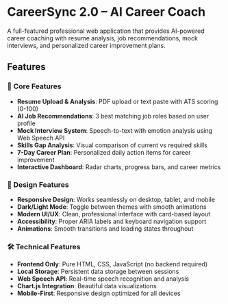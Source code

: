 # CareerSync 2.0 – AI Career Coach

A full-featured professional web application that provides AI-powered career coaching with resume analysis, job recommendations, mock interviews, and personalized career improvement plans.

## Features

### 🎯 Core Features
- **Resume Upload & Analysis**: PDF upload or text paste with ATS scoring (0-100)
- **AI Job Recommendations**: 3 best matching job roles based on user profile
- **Mock Interview System**: Speech-to-text with emotion analysis using Web Speech API
- **Skills Gap Analysis**: Visual comparison of current vs required skills
- **7-Day Career Plan**: Personalized daily action items for career improvement
- **Interactive Dashboard**: Radar charts, progress bars, and career metrics

### 🎨 Design Features
- **Responsive Design**: Works seamlessly on desktop, tablet, and mobile
- **Dark/Light Mode**: Toggle between themes with smooth animations
- **Modern UI/UX**: Clean, professional interface with card-based layout
- **Accessibility**: Proper ARIA labels and keyboard navigation support
- **Animations**: Smooth transitions and loading states throughout

### 🛠 Technical Features
- **Frontend Only**: Pure HTML, CSS, JavaScript (no backend required)
- **Local Storage**: Persistent data storage between sessions
- **Web Speech API**: Real-time speech recognition and analysis
- **Chart.js Integration**: Beautiful data visualizations
- **Mobile-First**: Responsive design optimized for all devices
